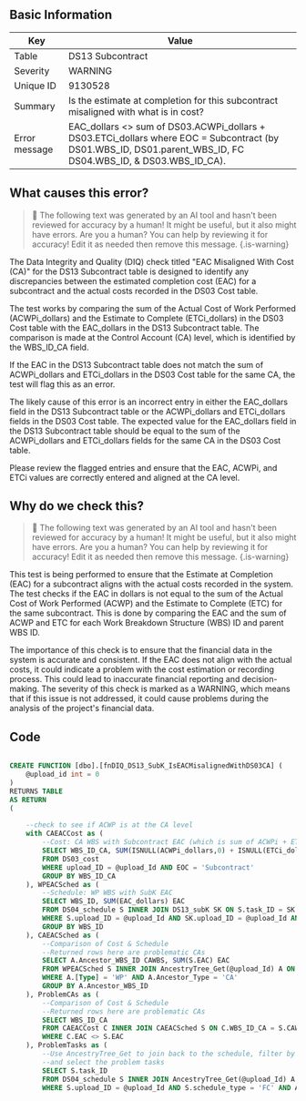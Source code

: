 ## Basic Information
| Key         | Value          |
|-------------|----------------|
| Table       | DS13 Subcontract |
| Severity    | WARNING |
| Unique ID   | 9130528   |
| Summary     | Is the estimate at completion for this subcontract misaligned with what is in cost? |
| Error message | EAC_dollars <> sum of DS03.ACWPi_dollars + DS03.ETCi_dollars where EOC = Subcontract (by DS01.WBS_ID, DS01.parent_WBS_ID, FC DS04.WBS_ID, & DS03.WBS_ID_CA). |

## What causes this error?

> :robot: The following text was generated by an AI tool and hasn't been reviewed for accuracy by a human! It might be useful, but it also might have errors. Are you a human? You can help by reviewing it for accuracy! Edit it as needed then remove this message.
{.is-warning}

The Data Integrity and Quality (DIQ) check titled "EAC Misaligned With Cost (CA)" for the DS13 Subcontract table is designed to identify any discrepancies between the estimated completion cost (EAC) for a subcontract and the actual costs recorded in the DS03 Cost table. 

The test works by comparing the sum of the Actual Cost of Work Performed (ACWPi_dollars) and the Estimate to Complete (ETCi_dollars) in the DS03 Cost table with the EAC_dollars in the DS13 Subcontract table. The comparison is made at the Control Account (CA) level, which is identified by the WBS_ID_CA field. 

If the EAC in the DS13 Subcontract table does not match the sum of ACWPi_dollars and ETCi_dollars in the DS03 Cost table for the same CA, the test will flag this as an error. 

The likely cause of this error is an incorrect entry in either the EAC_dollars field in the DS13 Subcontract table or the ACWPi_dollars and ETCi_dollars fields in the DS03 Cost table. The expected value for the EAC_dollars field in the DS13 Subcontract table should be equal to the sum of the ACWPi_dollars and ETCi_dollars fields for the same CA in the DS03 Cost table. 

Please review the flagged entries and ensure that the EAC, ACWPi, and ETCi values are correctly entered and aligned at the CA level.
## Why do we check this?

> :robot: The following text was generated by an AI tool and hasn't been reviewed for accuracy by a human! It might be useful, but it also might have errors. Are you a human? You can help by reviewing it for accuracy! Edit it as needed then remove this message.
{.is-warning}

This test is being performed to ensure that the Estimate at Completion (EAC) for a subcontract aligns with the actual costs recorded in the system. The test checks if the EAC in dollars is not equal to the sum of the Actual Cost of Work Performed (ACWP) and the Estimate to Complete (ETC) for the same subcontract. This is done by comparing the EAC and the sum of ACWP and ETC for each Work Breakdown Structure (WBS) ID and parent WBS ID.

The importance of this check is to ensure that the financial data in the system is accurate and consistent. If the EAC does not align with the actual costs, it could indicate a problem with the cost estimation or recording process. This could lead to inaccurate financial reporting and decision-making. The severity of this check is marked as a WARNING, which means that if this issue is not addressed, it could cause problems during the analysis of the project's financial data.
## Code

```sql

CREATE FUNCTION [dbo].[fnDIQ_DS13_SubK_IsEACMisalignedWithDS03CA] (
	@upload_id int = 0
)
RETURNS TABLE
AS RETURN
(
	
	--check to see if ACWP is at the CA level
	with CAEACCost as (
		--Cost: CA WBS with Subcontract EAC (which is sum of ACWPi + ETCi)
		SELECT WBS_ID_CA, SUM(ISNULL(ACWPi_dollars,0) + ISNULL(ETCi_dollars,0)) EAC
		FROM DS03_cost 
		WHERE upload_ID = @upload_Id AND EOC = 'Subcontract'
		GROUP BY WBS_ID_CA
	), WPEACSched as (
		--Schedule: WP WBS with SubK EAC
		SELECT WBS_ID, SUM(EAC_dollars) EAC
		FROM DS04_schedule S INNER JOIN DS13_subK SK ON S.task_ID = SK.task_ID
		WHERE S.upload_ID = @upload_Id AND SK.upload_ID = @upload_Id AND S.schedule_type = 'FC'
		GROUP BY WBS_ID
	), CAEACSched as (
		--Comparison of Cost & Schedule
		--Returned rows here are problematic CAs
		SELECT A.Ancestor_WBS_ID CAWBS, SUM(S.EAC) EAC
		FROM WPEACSched S INNER JOIN AncestryTree_Get(@upload_Id) A ON S.WBS_ID = A.WBS_ID
		WHERE A.[Type] = 'WP' AND A.Ancestor_Type = 'CA'
		GROUP BY A.Ancestor_WBS_ID
	), ProblemCAs as (
		--Comparison of Cost & Schedule
		--Returned rows here are problematic CAs
		SELECT WBS_ID_CA
		FROM CAEACCost C INNER JOIN CAEACSched S ON C.WBS_ID_CA = S.CAWBS
		WHERE C.EAC <> S.EAC
	), ProblemTasks as (
		--Use AncestryTree_Get to join back to the schedule, filter by CA IDs in ProblemCAs,
		--and select the problem tasks
		SELECT S.task_ID
		FROM DS04_schedule S INNER JOIN AncestryTree_Get(@upload_Id) A ON S.WBS_ID = A.Ancestor_WBS_ID
		WHERE S.upload_ID = @upload_Id AND S.schedule_type = 'FC' AND A.[Type] = 'WP' AN
```
